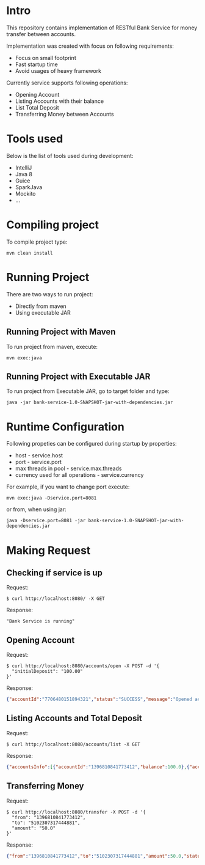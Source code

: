 # Intro

This repository contains implementation of RESTful Bank Service for money transfer between accounts.

Implementation was created with focus on following requirements:
* Focus on small footprint
* Fast startup time
* Avoid usages of heavy framework

Currently service supports following operations:
* Opening Account
* Listing Accounts with their balance
* List Total Deposit
* Transferring Money between Accounts

# Tools used

Below is the list of tools used during development:
* IntelliJ
* Java 8
* Guice
* SparkJava
* Mockito
* ...

# Compiling project

To compile project type:
```
mvn clean install
```

# Running Project

There are two ways to run project:
* Directly from maven
* Using executable JAR

## Running Project with Maven

To run project from maven, execute:
```
mvn exec:java
```

## Running Project with Executable JAR

To run project from Executable JAR, go to target folder and type:
```
java -jar bank-service-1.0-SNAPSHOT-jar-with-dependencies.jar
```

# Runtime Configuration

Following propeties can be configured during startup by properties:
* host - service.host
* port - service.port
* max threads in pool - service.max.threads
* currency used for all operations - service.currency

For example, if you want to change port execute:
```
mvn exec:java -Dservice.port=8081
```
or from, when using jar:
```
java -Dservice.port=8081 -jar bank-service-1.0-SNAPSHOT-jar-with-dependencies.jar
```

# Making Request

## Checking if service is up

Request:
```
$ curl http://localhost:8080/ -X GET
```

Response:
```
"Bank Service is running"
```

## Opening Account

Request:
```
$ curl http://localhost:8080/accounts/open -X POST -d '{
  "initialDeposit": "100.00"
}'
```

Response:
```json
{"accountId":"7706480151894321","status":"SUCCESS","message":"Opened account: [7706480151894321]"}
```

## Listing Accounts and Total Deposit

Request:
```
$ curl http://localhost:8080/accounts/list -X GET
```

Response:
```json
{"accountsInfo":[{"accountId":"1396810841773412","balance":100.0},{"accountId":"5102307317444881","balance":200.0}],"totalDeposit":300.0}
```

## Transferring Money

Request:
```
$ curl http://localhost:8080/transfer -X POST -d '{
  "from": "1396810841773412",
  "to": "5102307317444881",
  "amount": "50.0"
}'
```

Response:
```json
{"from":"1396810841773412","to":"5102307317444881","amount":50.0,"status":"SUCCESS","message":"Transferred [50.00] from [1396810841773412] to [5102307317444881]"}
```
